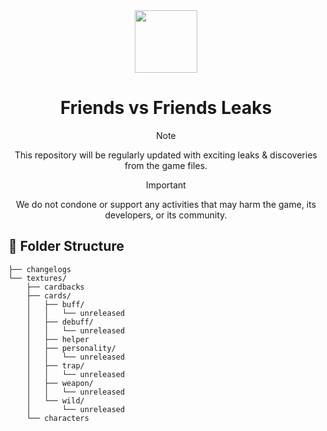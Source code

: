 <div align="center">
  <img src="https://cdn.discordapp.com/attachments/1154635156511006761/1166533851259093022/Untitled1.png?ex=654ad64f&is=6538614f&hm=b1eae6c784a262a5ca01b6a16e7aff6f4a6263098ce31d3ffe4023c098cf498a" width="100"/>
</div>
<h1 align="center">Friends vs Friends Leaks</h1>
<div align="center">

> [!NOTE]
> This repository will be regularly updated with exciting leaks & discoveries from the game files.

> [!IMPORTANT]
> We do not condone or support any activities that may harm the game, its developers, or its community.

</div>

## 📂 Folder Structure

```
├── changelogs
└── textures/
    ├── cardbacks
    ├── cards/
    │   ├── buff/
    │   │   └── unreleased
    │   ├── debuff/
    │   │   └── unreleased
    │   ├── helper
    │   ├── personality/
    │   │   └── unreleased
    │   ├── trap/
    │   │   └── unreleased
    │   ├── weapon/
    │   │   └── unreleased
    │   └── wild/
    │       └── unreleased
    └── characters
```


